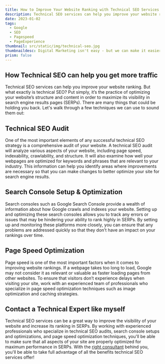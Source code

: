 ```yaml
---
title: How to Improve Your Website Ranking with Technical SEO Services
description: Technical SEO services can help you improve your website ranking by optimizing your website’s structure and content in order to maximize its visibility in search engine results pages.
date: 2023-01-02
tags:
  - Google
  - SEO
  - Pagespeed
  - PageExperience
thumbnail: src/static/img/technical-seo.jpg
thumbnaildesc: Digital Marketing isn't easy - but we can make it easier. Image by macrovector on Freepik.
prism: false
---
```


## How Technical SEO can help you get more traffic

Technical SEO services can help you improve your website ranking. But what exactly is technical SEO? Put simply, it’s the practice of optimizing your website’s structure and content in order to maximize its visibility in search engine results pages (SERPs). There are many things that could be holding you back. Let's walk through a few techniques we can use to sound them out:

## Technical SEO Audit

One of the most important elements of any successful technical SEO strategy is a comprehensive audit of your website. A technical SEO audit will analyze various aspects of your website, including page speed, indexability, crawlability, and structure. It will also examine how well your webpages are optimized for keywords and phrases that are relevant to your industry. This information can help you identify areas where improvements are necessary so that you can make changes to better optimize your site for search engine results.

## Search Console Setup & Optimization

Search consoles such as Google Search Console provide a wealth of information about how Google crawls and indexes your website. Setting up and optimizing these search consoles allows you to track any errors or issues that may be hindering your ability to rank highly in SERPs. By setting up and monitoring these platforms more closely, you can ensure that any problems are addressed quickly so that they don’t have an impact on your rankings over time.

## Page Speed Optimization

Page speed is one of the most important factors when it comes to improving website rankings. If a webpage takes too long to load, Google may not consider it as relevant or valuable as faster loading pages from other websites. To ensure that visitors don’t experience delays when visiting your site, work with an experienced team of professionals who specialize in page speed optimization techniques such as image optimization and caching strategies.

## Contact a Technical Expert like myself

Technical SEO services can be a great way to improve the visibility of your website and increase its ranking in SERPs. By working with experienced professionals who specialize in technical SEO audits, search console setups and optimizations, and page speed optimization techniques, you'll be able to make sure that all aspects of your site are properly optimized for maximum performance in SERPs. With the [right consultant](/contact) behind you, you'll be able to take full advantage of all the benefits technical SEO services offer!
